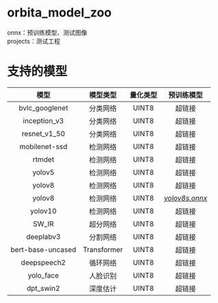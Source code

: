 # orbita_model_zoo
onnx：预训练模型、测试图像  
projects：测试工程  
# 支持的模型
模型|模型类型|量化类型|预训练模型
:---:|:---:|:---:|:---:
bvlc_googlenet|分类网络|UINT8|超链接
inception_v3|分类网络|UINT8|超链接
resnet_v1_50|分类网络|UINT8|超链接
mobilenet-ssd|检测网络|UINT8|超链接
rtmdet|检测网络|UINT8|超链接
yolov5|检测网络|UINT8|超链接
yolov8|检测网络|UINT8|超链接
yolov8|检测网络|UINT8|*[yolov8s.onnx](https://github.com/Zhaonb/orbita_model_zoo/blob/main/onnx/yolov8s_onnx/yolov8s_test.onnx)*
yolov10|检测网络|UINT8|超链接
SW_IR|超分网络|UINT8|超链接
deeplabv3|分割网络|UINT8|超链接
bert-base-uncased|Transformer|UINT8|超链接
deepspeech2|循环网络|UINT8|超链接
yolo_face|人脸识别|UINT8|超链接
dpt_swin2|深度估计|UINT8|超链接




